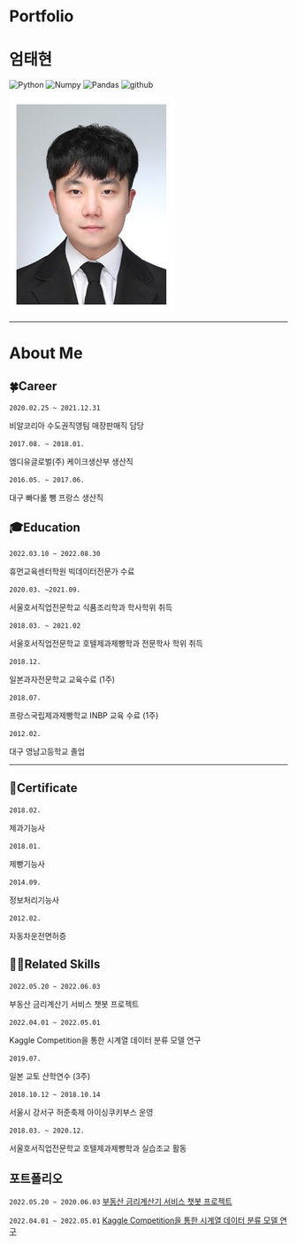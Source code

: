 # Portfolio

# 엄태현

![Python](https://img.shields.io/badge/Python-3776AB?logo=Python&logoColor=white)
![Numpy](https://img.shields.io/badge/Numpy-013243?logo=Numpy&logoColor=white)
![Pandas](https://img.shields.io/badge/Pandas-150458?logo=pandas&logoColor=white)
![github](https://img.shields.io/badge/github-F050320?logo=Git&logoColor=white)

![](images/Eom.jpg)

--- 

# About Me


## 🍀Career

`2020.02.25 ~ 2021.12.31`

비알코리아 수도권직영팀 매장판매직 담당

`2017.08. ~ 2018.01.`

엠디유글로벌(주) 케이크생산부 생산직 

`2016.05. ~ 2017.06.`

대구 빠다롤 뺑 프랑스 생산직

## 🎓Education

`2022.03.10 ~ 2022.08.30`

휴먼교육센터학원 빅데이터전문가 수료

`2020.03. ~2021.09.`

서울호서직업전문학교 식품조리학과 학사학위 취득

`2018.03. ~ 2021.02`

서울호서직업전문학교 호텔제과제빵학과 전문학사 학위 취득

`2018.12.`

일본과자전문학교 교육수료 (1주)

`2018.07.`

프랑스국립제과제빵학교 INBP 교육 수료 (1주)

`2012.02.`

대구 영남고등학교 졸업

---

## 🧾Certificate

`2018.02.`

제과기능사

`2018.01.`

제빵기능사

`2014.09.`

정보처리기능사

`2012.02.`

자동차운전면허증

## 👩‍🚀**Related Skills**

`2022.05.20 ~ 2022.06.03`

부동산 금리계산기 서비스 챗봇 프로젝트

`2022.04.01 ~ 2022.05.01`

Kaggle Competition을 통한 시계열 데이터 분류 모델 연구

`2019.07.`

일본 교토 산학연수 (3주)

`2018.10.12 ~ 2018.10.14`

서울시 강서구 허준축제 아이싱쿠키부스 운영

`2018.03. ~ 2020.12.`

서울호서직업전문학교 호텔제과제빵학과 실습조교 활동

## 포트폴리오

`2022.05.20 ~ 2020.06.03`
[부동산 금리계산기 서비스 챗봇 프로젝트](ZIPFLIX프로젝트.pdf)

`2022.04.01 ~ 2022.05.01`
[Kaggle Competition을 통한 시계열 데이터 분류 모델 연구](시계열활용사례.pdf)